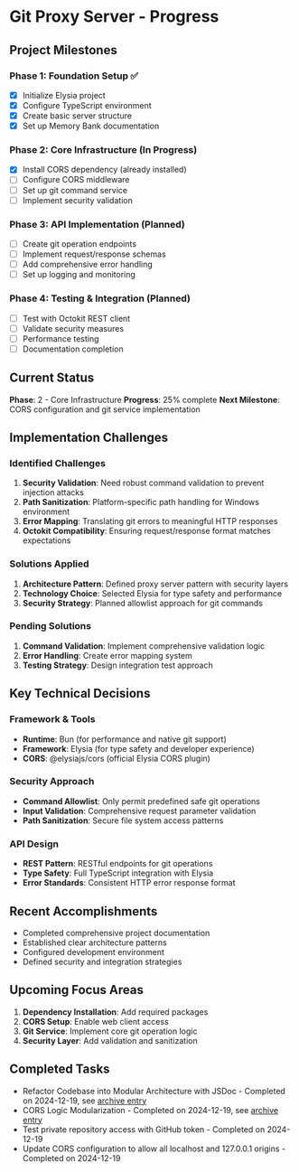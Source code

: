 # Git Proxy Server - Progress

## Project Milestones

### Phase 1: Foundation Setup ✅
- [x] Initialize Elysia project
- [x] Configure TypeScript environment
- [x] Create basic server structure
- [x] Set up Memory Bank documentation

### Phase 2: Core Infrastructure (In Progress)
- [x] Install CORS dependency (already installed)
- [ ] Configure CORS middleware
- [ ] Set up git command service
- [ ] Implement security validation

### Phase 3: API Implementation (Planned)
- [ ] Create git operation endpoints
- [ ] Implement request/response schemas
- [ ] Add comprehensive error handling
- [ ] Set up logging and monitoring

### Phase 4: Testing & Integration (Planned)
- [ ] Test with Octokit REST client
- [ ] Validate security measures
- [ ] Performance testing
- [ ] Documentation completion

## Current Status
**Phase**: 2 - Core Infrastructure
**Progress**: 25% complete
**Next Milestone**: CORS configuration and git service implementation

## Implementation Challenges

### Identified Challenges
1. **Security Validation**: Need robust command validation to prevent injection attacks
2. **Path Sanitization**: Platform-specific path handling for Windows environment
3. **Error Mapping**: Translating git errors to meaningful HTTP responses
4. **Octokit Compatibility**: Ensuring request/response format matches expectations

### Solutions Applied
1. **Architecture Pattern**: Defined proxy server pattern with security layers
2. **Technology Choice**: Selected Elysia for type safety and performance
3. **Security Strategy**: Planned allowlist approach for git commands

### Pending Solutions
1. **Command Validation**: Implement comprehensive validation logic
2. **Error Handling**: Create error mapping system
3. **Testing Strategy**: Design integration test approach

## Key Technical Decisions

### Framework & Tools
- **Runtime**: Bun (for performance and native git support)
- **Framework**: Elysia (for type safety and developer experience)
- **CORS**: @elysiajs/cors (official Elysia CORS plugin)

### Security Approach
- **Command Allowlist**: Only permit predefined safe git operations
- **Input Validation**: Comprehensive request parameter validation
- **Path Sanitization**: Secure file system access patterns

### API Design
- **REST Pattern**: RESTful endpoints for git operations
- **Type Safety**: Full TypeScript integration with Elysia
- **Error Standards**: Consistent HTTP error response format

## Recent Accomplishments
- Completed comprehensive project documentation
- Established clear architecture patterns
- Configured development environment
- Defined security and integration strategies

## Upcoming Focus Areas
1. **Dependency Installation**: Add required packages
2. **CORS Setup**: Enable web client access
3. **Git Service**: Implement core git operation logic
4. **Security Layer**: Add validation and sanitization

## Completed Tasks
- Refactor Codebase into Modular Architecture with JSDoc - Completed on 2024-12-19, see [archive entry](mdc:../docs/archive/completed_tasks.md#task-refactor-codebase-into-modular-architecture-with-jsdoc-v10)
- CORS Logic Modularization - Completed on 2024-12-19, see [archive entry](mdc:../docs/archive/completed_tasks.md#task-cors-logic-modularization-v10)
- Test private repository access with GitHub token - Completed on 2024-12-19
- Update CORS configuration to allow all localhost and 127.0.0.1 origins - Completed on 2024-12-19 